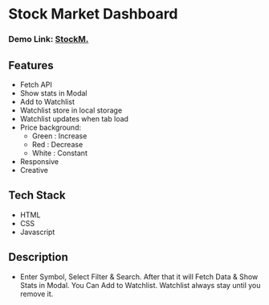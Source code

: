 # Stock Market Dashboard
### Demo Link: [StockM.](https://vivek-stock-market-project.netlify.app/)

 ## Features
  - Fetch API
  - Show stats in Modal
  - Add to Watchlist
  - Watchlist store in local storage
  - Watchlist updates when tab load
  - Price background:
    - Green : Increase
    - Red : Decrease
    - White : Constant
  - Responsive
  - Creative
 ## Tech Stack
  - HTML
  - CSS
  - Javascript
 ## Description
  - Enter Symbol, Select Filter & Search. After that it will Fetch Data & Show Stats in Modal. You Can Add to Watchlist. Watchlist always stay until you remove it.

